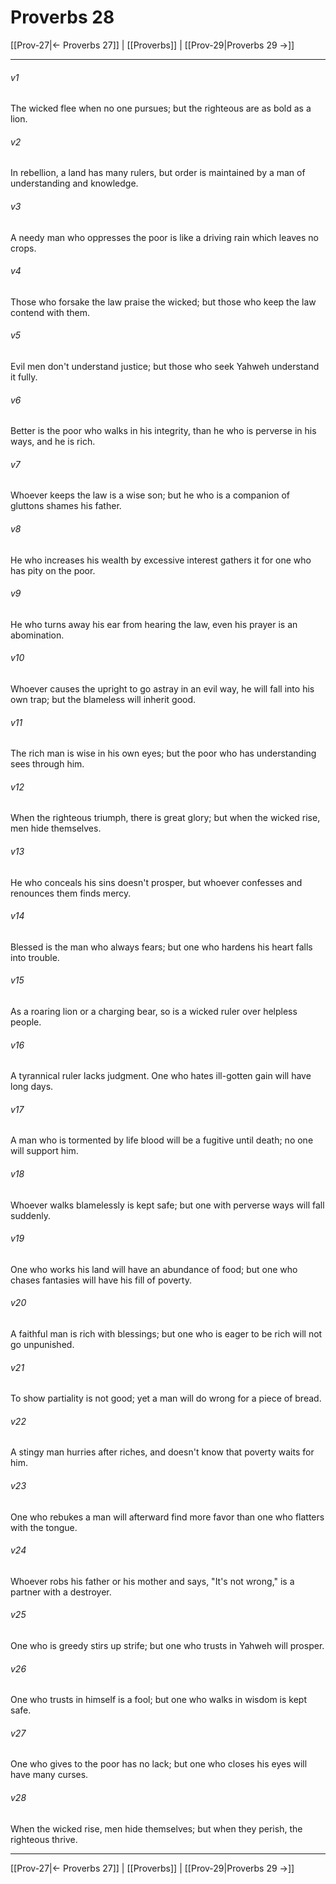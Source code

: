 # Proverbs 28

[[Prov-27|← Proverbs 27]] | [[Proverbs]] | [[Prov-29|Proverbs 29 →]]
***



###### v1 
The wicked flee when no one pursues; but the righteous are as bold as a lion. 

###### v2 
In rebellion, a land has many rulers, but order is maintained by a man of understanding and knowledge. 

###### v3 
A needy man who oppresses the poor is like a driving rain which leaves no crops. 

###### v4 
Those who forsake the law praise the wicked; but those who keep the law contend with them. 

###### v5 
Evil men don't understand justice; but those who seek Yahweh understand it fully. 

###### v6 
Better is the poor who walks in his integrity, than he who is perverse in his ways, and he is rich. 

###### v7 
Whoever keeps the law is a wise son; but he who is a companion of gluttons shames his father. 

###### v8 
He who increases his wealth by excessive interest gathers it for one who has pity on the poor. 

###### v9 
He who turns away his ear from hearing the law, even his prayer is an abomination. 

###### v10 
Whoever causes the upright to go astray in an evil way, he will fall into his own trap; but the blameless will inherit good. 

###### v11 
The rich man is wise in his own eyes; but the poor who has understanding sees through him. 

###### v12 
When the righteous triumph, there is great glory; but when the wicked rise, men hide themselves. 

###### v13 
He who conceals his sins doesn't prosper, but whoever confesses and renounces them finds mercy. 

###### v14 
Blessed is the man who always fears; but one who hardens his heart falls into trouble. 

###### v15 
As a roaring lion or a charging bear, so is a wicked ruler over helpless people. 

###### v16 
A tyrannical ruler lacks judgment. One who hates ill-gotten gain will have long days. 

###### v17 
A man who is tormented by life blood will be a fugitive until death; no one will support him. 

###### v18 
Whoever walks blamelessly is kept safe; but one with perverse ways will fall suddenly. 

###### v19 
One who works his land will have an abundance of food; but one who chases fantasies will have his fill of poverty. 

###### v20 
A faithful man is rich with blessings; but one who is eager to be rich will not go unpunished. 

###### v21 
To show partiality is not good; yet a man will do wrong for a piece of bread. 

###### v22 
A stingy man hurries after riches, and doesn't know that poverty waits for him. 

###### v23 
One who rebukes a man will afterward find more favor than one who flatters with the tongue. 

###### v24 
Whoever robs his father or his mother and says, "It's not wrong," is a partner with a destroyer. 

###### v25 
One who is greedy stirs up strife; but one who trusts in Yahweh will prosper. 

###### v26 
One who trusts in himself is a fool; but one who walks in wisdom is kept safe. 

###### v27 
One who gives to the poor has no lack; but one who closes his eyes will have many curses. 

###### v28 
When the wicked rise, men hide themselves; but when they perish, the righteous thrive.

***
[[Prov-27|← Proverbs 27]] | [[Proverbs]] | [[Prov-29|Proverbs 29 →]]
